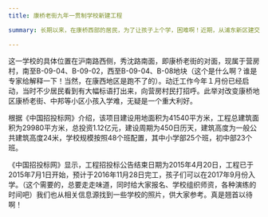 ```yaml
---
title: 康桥老街九年一贯制学校新建工程

summary: 长期以来，在康桥西部的居民，为了让孩子上个学，困难啊！近期，从浦东新区建交委获悉，康桥镇01单元地块配套的“九年一贯制学校新建工程”已经开工！

---
```


这一学校的具体位置在沪南路西侧，秀沈路南面，即康桥老街的对面，现属于营房村，南至B-09-04、B-09-02，西至B-09-04、B-08地块（这个是什么啊？谁是专家给解释一下！当然，在康西地区是跑不了的）。动迁工作今年１月份已经启动，当时不少居民看到有大幅标语打出来，向营房村民打招呼。此举对改变康桥地区康桥老街、中邦等小区小孩入学难，无疑是一个重大利好。

根据《中国招投标网》介绍，该项目建设用地面积为41540平方米，工程总建筑面积为29980平方米，总投资1.12亿元，建设周期为450日历天，建筑高度为一般公共建筑高度24米，学校规模按照48个班配置，其中小学部25个班，初中部23个班。

《中国招投标网》显示，工程招投标公告结束日期为2015年4月20日，工程已于2015年7月1日开始，预计于2016年11月28日完工，孩子们可以在2017年9月份入学。（这个需要的，总要走走味道，同时给大家报名、学校组织师资，各种演练的时间吧）我们也从相关信息源找到一些学校的照片，供大家参考。真是翘首以待啊！
